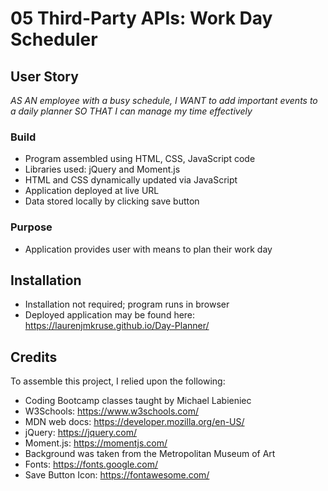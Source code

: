 # 05 Third-Party APIs: Work Day Scheduler

## User Story
*AS AN employee with a busy schedule,
I WANT to add important events to a daily planner
SO THAT I can manage my time effectively*

### Build
* Program assembled using HTML, CSS, JavaScript code
* Libraries used: jQuery and Moment.js
* HTML and CSS dynamically updated via JavaScript
* Application deployed at live URL
* Data stored locally by clicking save button

### Purpose
* Application provides user with means to plan their work day

## Installation
* Installation not required; program runs in browser
* Deployed application may be found here:  https://laurenjmkruse.github.io/Day-Planner/


## Credits
To assemble this project, I relied upon the following:
* Coding Bootcamp classes taught by Michael Labieniec
* W3Schools: https://www.w3schools.com/
* MDN web docs: https://developer.mozilla.org/en-US/
* jQuery: https://jquery.com/
* Moment.js: https://momentjs.com/
* Background was taken from the Metropolitan Museum of Art
* Fonts: https://fonts.google.com/
* Save Button Icon: https://fontawesome.com/